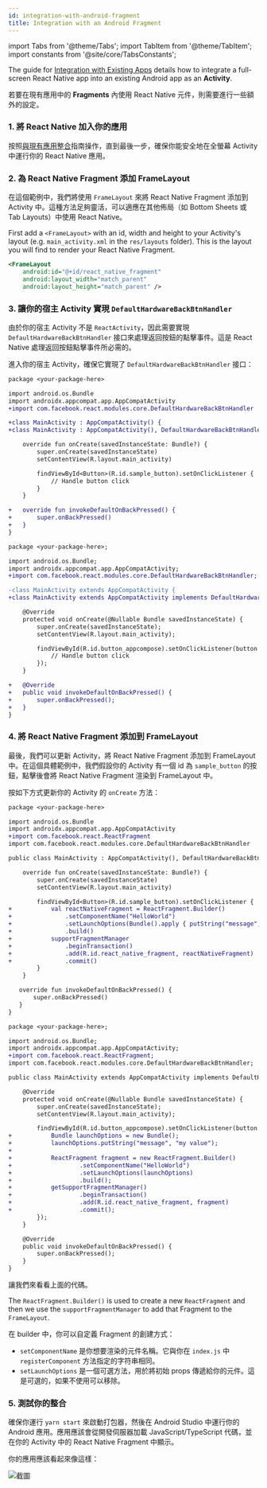 ```yaml
---
id: integration-with-android-fragment
title: Integration with an Android Fragment
---
```


import Tabs from '@theme/Tabs'; import TabItem from '@theme/TabItem'; import constants from '@site/core/TabsConstants';

The guide for [Integration with Existing Apps](https://reactnative.dev/docs/integration-with-existing-apps) details how to integrate a full-screen React Native app into an existing Android app as an **Activity**.

若要在現有應用中的 **Fragments** 內使用 React Native 元件，則需要進行一些額外的設定。

### 1. 將 React Native 加入你的應用

按照[與現有應用整合](https://reactnative.dev/docs/integration-with-existing-apps)指南操作，直到最後一步，確保你能安全地在全螢幕 Activity 中運行你的 React Native 應用。

### 2. 為 React Native Fragment 添加 FrameLayout

在這個範例中，我們將使用 `FrameLayout` 來將 React Native Fragment 添加到 Activity 中。這種方法足夠靈活，可以適應在其他佈局（如 Bottom Sheets 或 Tab Layouts）中使用 React Native。

First add a `<FrameLayout>` with an id, width and height to your Activity's layout (e.g. `main_activity.xml` in the `res/layouts` folder). This is the layout you will find to render your React Native Fragment.

```xml
<FrameLayout
    android:id="@+id/react_native_fragment"
    android:layout_width="match_parent"
    android:layout_height="match_parent" />
```

### 3. 讓你的宿主 Activity 實現 `DefaultHardwareBackBtnHandler`

由於你的宿主 Activity 不是 `ReactActivity`，因此需要實現 `DefaultHardwareBackBtnHandler` 接口來處理返回按鈕的點擊事件。這是 React Native 處理返回按鈕點擊事件所必需的。

進入你的宿主 Activity，確保它實現了 `DefaultHardwareBackBtnHandler` 接口：

<Tabs groupId="android-language" queryString defaultValue={constants.defaultAndroidLanguage} values={constants.androidLanguages}>
<TabItem value="kotlin">

```diff
package <your-package-here>

import android.os.Bundle
import androidx.appcompat.app.AppCompatActivity
+import com.facebook.react.modules.core.DefaultHardwareBackBtnHandler

+class MainActivity : AppCompatActivity() {
+class MainActivity : AppCompatActivity(), DefaultHardwareBackBtnHandler {

    override fun onCreate(savedInstanceState: Bundle?) {
        super.onCreate(savedInstanceState)
        setContentView(R.layout.main_activity)

        findViewById<Button>(R.id.sample_button).setOnClickListener {
            // Handle button click
        }
    }

+   override fun invokeDefaultOnBackPressed() {
+       super.onBackPressed()
+   }
}
```

</TabItem>
<TabItem value="java">

```diff
package <your-package-here>;

import android.os.Bundle;
import androidx.appcompat.app.AppCompatActivity;
+import com.facebook.react.modules.core.DefaultHardwareBackBtnHandler;

-class MainActivity extends AppCompatActivity {
+class MainActivity extends AppCompatActivity implements DefaultHardwareBackBtnHandler {

    @Override
    protected void onCreate(@Nullable Bundle savedInstanceState) {
        super.onCreate(savedInstanceState);
        setContentView(R.layout.main_activity);

        findViewById(R.id.button_appcompose).setOnClickListener(button -> {
            // Handle button click
        });
    }

+   @Override
+   public void invokeDefaultOnBackPressed() {
+       super.onBackPressed();
+   }
}
```

</TabItem>
</Tabs>

### 4. 將 React Native Fragment 添加到 FrameLayout

最後，我們可以更新 Activity，將 React Native Fragment 添加到 FrameLayout 中。在這個具體範例中，我們假設你的 Activity 有一個 id 為 `sample_button` 的按鈕，點擊後會將 React Native Fragment 渲染到 FrameLayout 中。

按如下方式更新你的 Activity 的 `onCreate` 方法：

<Tabs groupId="android-language" queryString defaultValue={constants.defaultAndroidLanguage} values={constants.androidLanguages}>
<TabItem value="kotlin">

```diff
package <your-package-here>

import android.os.Bundle
import androidx.appcompat.app.AppCompatActivity
+import com.facebook.react.ReactFragment
import com.facebook.react.modules.core.DefaultHardwareBackBtnHandler

public class MainActivity : AppCompatActivity(), DefaultHardwareBackBtnHandler {

    override fun onCreate(savedInstanceState: Bundle?) {
        super.onCreate(savedInstanceState)
        setContentView(R.layout.main_activity)

        findViewById<Button>(R.id.sample_button).setOnClickListener {
+           val reactNativeFragment = ReactFragment.Builder()
+               .setComponentName("HelloWorld")
+               .setLaunchOptions(Bundle().apply { putString("message", "my value") })
+               .build()
+           supportFragmentManager
+               .beginTransaction()
+               .add(R.id.react_native_fragment, reactNativeFragment)
+               .commit()
        }
    }

   override fun invokeDefaultOnBackPressed() {
       super.onBackPressed()
   }
}
```

</TabItem>
<TabItem value="java">

```diff
package <your-package-here>;

import android.os.Bundle;
import androidx.appcompat.app.AppCompatActivity;
+import com.facebook.react.ReactFragment;
import com.facebook.react.modules.core.DefaultHardwareBackBtnHandler;

public class MainActivity extends AppCompatActivity implements DefaultHardwareBackBtnHandler {

    @Override
    protected void onCreate(@Nullable Bundle savedInstanceState) {
        super.onCreate(savedInstanceState);
        setContentView(R.layout.main_activity);

        findViewById(R.id.button_appcompose).setOnClickListener(button -> {
+           Bundle launchOptions = new Bundle();
+           launchOptions.putString("message", "my value");
+
+           ReactFragment fragment = new ReactFragment.Builder()
+                   .setComponentName("HelloWorld")
+                   .setLaunchOptions(launchOptions)
+                   .build();
+           getSupportFragmentManager()
+                   .beginTransaction()
+                   .add(R.id.react_native_fragment, fragment)
+                   .commit();
        });
    }

    @Override
    public void invokeDefaultOnBackPressed() {
        super.onBackPressed();
    }
}
```

</TabItem>
</Tabs>

讓我們來看看上面的代碼。

The `ReactFragment.Builder()` is used to create a new `ReactFragment` and then we use the `supportFragmentManager` to add that Fragment to the `FrameLayout`.

在 builder 中，你可以自定義 Fragment 的創建方式：

- `setComponentName` 是你想要渲染的元件名稱。它與你在 `index.js` 中 `registerComponent` 方法指定的字符串相同。
- `setLaunchOptions` 是一個可選方法，用於將初始 props 傳遞給你的元件。這是可選的，如果不使用可以移除。

### 5. 測試你的整合

確保你運行 `yarn start` 來啟動打包器，然後在 Android Studio 中運行你的 Android 應用。應用應該會從開發伺服器加載 JavaScript/TypeScript 代碼，並在你的 Activity 中的 React Native Fragment 中顯示。

你的應用應該看起來像這樣：

![截圖](/docs/assets/EmbeddedAppAndroidFragmentVideo.gif)